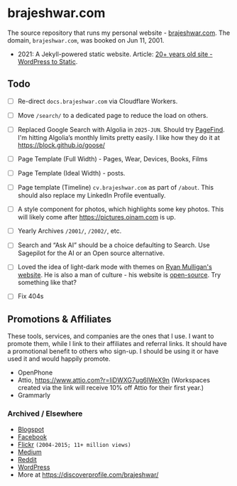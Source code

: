 # brajeshwar.com

The source repository that runs my personal website - [brajeshwar.com](https://brajeshwar.com). The domain, `brajeshwar.com`, was booked on Jun 11, 2001.

- 2021: A Jekyll-powered static website. Article: [20+ years old site - WordPress to Static](https://brajeshwar.com/2021/brajeshwar.com-2021/).

## Todo

- [ ] Re-direct `docs.brajeshwar.com` via Cloudflare Workers.
- [ ] Move `/search/` to a dedicated page to reduce the load on others.
- [ ] Replaced Google Search with Algolia in `2025-JUN`. Should try [PageFind](https://pagefind.app). I'm hitting Algolia’s monthly limits pretty easily. I like how they do it at https://block.github.io/goose/
- [ ] Page Template (Full Width) - Pages, Wear, Devices, Books, Films
- [ ] Page Template (Ideal Width) - posts.
- [ ] Page template (Timeline) `cv.brajeshwar.com` as part of `/about`. This should also replace my LinkedIn Profile eventually.
- [ ] A style component for photos, which highlights some key photos. This will likely come after https://pictures.oinam.com is up.
- [ ] Yearly Archives `/2001/`, `/2002/`, etc.
- [ ] Search and “Ask AI” should be a choice defaulting to Search. Use Sagepilot for the AI or an Open source alternative.
- [ ] Loved the idea of light-dark mode with themes on [Ryan Mulligan's website](https://ryanmulligan.dev). He is also a man of culture - his website is [open-source](https://github.com/hexagoncircle/ryan-mulligan-dev).  Try something like that?
- [ ] Fix 404s


## Promotions & Affiliates

These tools, services, and companies are the ones that I use. I want to promote them, while I link to their affiliates and referral links. It should have a promotional benefit to others who sign-up. I should be using it or have used it and would happily promote.

- OpenPhone
- Attio, https://www.attio.com?r=IiDWXG7ug6IWeX9n (Workspaces created via the link will receive 10% off Attio for their first year.)
- Grammarly

### Archived / Elsewhere

- [Blogspot](http://brajeshwar.blogspot.com)
- [Facebook](https://www.facebook.com/brajeshwar/)
- [Flickr](https://www.flickr.com/photos/brajeshwar/) `(2004-2015; 11+ million views)`
- [Medium](https://medium.com/@brajeshwar)
- [Reddit](https://www.reddit.com/user/Brajeshwar/)
- [WordPress](https://profiles.wordpress.org/brajeshwar/)
- More at https://discoverprofile.com/brajeshwar/